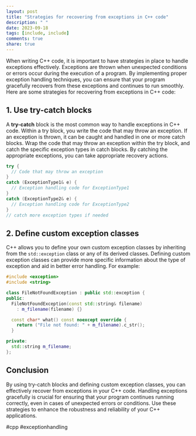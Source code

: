 ```yaml
---
layout: post
title: "Strategies for recovering from exceptions in C++ code"
description: " "
date: 2023-09-18
tags: [include, include]
comments: true
share: true
---
```


When writing C++ code, it is important to have strategies in place to handle exceptions effectively. Exceptions are thrown when unexpected conditions or errors occur during the execution of a program. By implementing proper exception handling techniques, you can ensure that your program gracefully recovers from these exceptions and continues to run smoothly. Here are some strategies for recovering from exceptions in C++ code:

## 1. Use try-catch blocks

A **try-catch** block is the most common way to handle exceptions in C++ code. Within a try block, you write the code that may throw an exception. If an exception is thrown, it can be caught and handled in one or more catch blocks. Wrap the code that may throw an exception within the try block, and catch the specific exception types in catch blocks. By catching the appropriate exceptions, you can take appropriate recovery actions.

```cpp
try {
  // Code that may throw an exception
}
catch (ExceptionType1& e) {
  // Exception handling code for ExceptionType1
}
catch (ExceptionType2& e) {
  // Exception handling code for ExceptionType2
}
// catch more exception types if needed
```

## 2. Define custom exception classes

C++ allows you to define your own custom exception classes by inheriting from the `std::exception` class or any of its derived classes. Defining custom exception classes can provide more specific information about the type of exception and aid in better error handling. For example:

```cpp
#include <exception>
#include <string>

class FileNotFoundException : public std::exception {
public:
  FileNotFoundException(const std::string& filename)
    : m_filename(filename) {}

  const char* what() const noexcept override {
    return ("File not found: " + m_filename).c_str();
  }

private:
  std::string m_filename;
};
```

## Conclusion

By using try-catch blocks and defining custom exception classes, you can effectively recover from exceptions in your C++ code. Handling exceptions gracefully is crucial for ensuring that your program continues running correctly, even in cases of unexpected errors or conditions. Use these strategies to enhance the robustness and reliability of your C++ applications.

#cpp #exceptionhandling